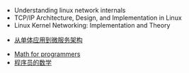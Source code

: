




<!-- linux -->

+ Understanding linux network internals
+ TCP/IP Architecture, Design, and Implementation in Linux
+ Linux Kernel Networking: Implementation and Theory


<!-- micro service -->

+ [从单体应用到微服务架构](https://wangwei1237.github.io/monolith-to-microservices/)

<!-- math -->
+ [Math for programmers](https://wangwei1237.github.io/shares/Math-for-Programmers.pdf)
+ [程序员的数学](https://github.com/linghuam/boutique-books/tree/master/b01-%E6%95%B0%E5%AD%A6)